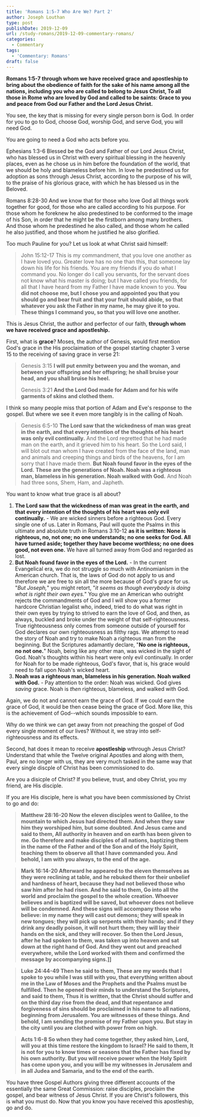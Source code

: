 ```yaml
---
title: 'Romans 1:5-7 Who Are We? Part 2'
author: Joseph Louthan
type: post
publishDate: 2019-12-09
url: /study-romans/2019-12-09-commentary-romans/
categories:
  - Commentary
tags:
  - 'Commentary: Romans'
draft: false
---
```


**Romans 1:5-7 through whom we have received grace and apostleship to bring about the obedience of faith for the sake of his name among all the nations,  including you who are called to belong to Jesus Christ,   To all those in Rome who are loved by God and called to be saints:  Grace to you and peace from God our Father and the Lord Jesus Christ.**    

You see, the key that is missing for every single person born is God. In order for you to go to God, choose God, worship God, and serve God, you will need God. 

You are going to need a God who acts before you. 

Ephesians 1:3-6 Blessed be the God and Father of our Lord Jesus Christ, who has blessed us in Christ with every spiritual blessing in the heavenly places,  even as he chose us in him before the foundation of the world, that we should be holy and blameless before him. In love  he predestined us for adoption as sons through Jesus Christ, according to the purpose of his will,  to the praise of his glorious grace, with which he has blessed us in the Beloved. 

Romans 8:28-30 And we know that for those who love God all things work together for good, for those who are called according to his purpose.  For those whom he foreknew he also predestined to be conformed to the image of his Son, in order that he might be the firstborn among many brothers.  And those whom he predestined he also called, and those whom he called he also justified, and those whom he justified he also glorified.   

Too much Pauline for you? Let us look at what Christ said himself:

> John 15:12-17  This is my commandment, that you love one another as I have loved you.  Greater love has no one than this, that someone lay down his life for his friends.  You are my friends if you do what I command you.  No longer do I call you servants, for the servant does not know what his master is doing; but I have called you friends, for all that I have heard from my Father I have made known to you.  **You did not choose me, but I chose you and appointed you that you should go and bear fruit and that your fruit should abide, so that whatever you ask the Father in my name, he may give it to you.  These things I command you, so that you will love one another.**  

This is Jesus Christ, the author and perfector of our faith, **through whom we have received grace and apostleship.**

First, what is **grace**? Moses, the author of Genesis, would first mention God's grace in the His proclaimation of the gospel starting chapter 3 verse 15 to the receiving of saving grace in verse 21:

> Genesis 3:15 **I will put enmity between you and the woman, and between your offspring and her offspring; he shall bruise your head, and you shall bruise his heel.**  
>
> Genesis 3:21 **And the Lord God made for Adam and for his wife garments of skins and clothed them.**

I think so many people miss that portion of Adam and Eve's response to the gospel. But where we see it even more tangibly is in the calling of Noah.

> Genesis 6:5-10 **The Lord saw that the wickedness of man was great in the earth, and that every intention of the thoughts of his heart was only evil continually.**  And the Lord regretted that he had made man on the earth, and it grieved him to his heart.  So the Lord said, I will blot out man whom I have created from the face of the land, man and animals and creeping things and birds of the heavens, for I am sorry that I have made them.  **But Noah found favor in the eyes of the Lord.**    **These are the generations of Noah. Noah was a righteous man, blameless in his generation. Noah walked with God.**  And Noah had three sons, Shem, Ham, and Japheth.    

You want to know what true grace is all about?

1. **The Lord saw that the wickedness of man was great in the earth, and that every intention of the thoughts of his heart was only evil continually.** - We are wicked sinners before a righteous God. Every single one of us. Later in Romans, Paul will quote the Psalms in this ultimate and absolute truth in Romans 3:10-12 **as it is written:   None is righteous, no, not one;  no one understands; no one seeks for God.  All have turned aside; together they have become worthless; no one does good, not even one.** We have all turned away from God and regarded as lost.
2. **But Noah found favor in the eyes of the Lord.** - In the current Evangelical era, we do not struggle so much with Antinomianism in the American church. That is, the laws of God do not apply to us and therefore we are free to sin all the more because of God's grace for us. "*But Joseph,*" you might retort, "*it seems as though everybody is doing what is right their own eyes.*" You give me an American who outright rejects the commandments of God and I will show you a former hardcore Christian legalist who, indeed, tried to do what was right in their own eyes by trying to strived to earn the love of God, and then, as always, buckled and broke under the weight of that self-righteousness. True righteousness only comes from someone outside of yourself for God declares our own righteousness as filthy rags. We attempt to read the story of Noah and try to make Noah a righteous man from the beginning. But the Scriptures adamantly declare, "**No one is righteous, no not one.**" Noah, being like any other man, was wicked in the sight of God. Noah's thoughts within his heart were only evil continually. In order for Noah for to be made righteous, God's favor, that is, his grace would need to fall upon Noah's wicked heart.
3. **Noah was a righteous man, blameless in his generation. Noah walked with God.** - Pay attention to the order: Noah was wicked. God gives *saving* grace. Noah is *then* righteous, blameless, and walked with God. 

Again, we do not and cannot earn the grace of God. If we could earn the grace of God, it would be then cease being the grace of God. More like, this is the achievement of God--which sounds impossible to earn.

Why do we think we can get away from not preaching the gospel of God every single moment of our lives? Without it, we stray into self-righteousness and its effects.

Second, hat does it mean to receive **apostleship** wthrough Jesus Christ? Understand that while the Twelve original Apostles and along with them, Paul, are no longer with us, they are very much tasked in the same way that every single discple of Christ has been commissioned to do. 

Are you a disicple of Christ? If you believe, trust, and obey Christ, you my friend, are His disciple.

If you are His disciple, here is what you have been commissioned by Christ to go and do:

> **Matthew 28:16-20 Now the eleven disciples went to Galilee, to the mountain to which Jesus had directed them.  And when they saw him they worshiped him, but some doubted.  And Jesus came and said to them, All authority in heaven and on earth has been given to me.  Go therefore and make disciples of all nations, baptizing them in the name of the Father and of the Son and of the Holy Spirit,  teaching them to observe all that I have commanded you. And behold, I am with you always, to the end of the age.**    

> **Mark 16:14-20 Afterward he appeared to the eleven themselves as they were reclining at table, and he rebuked them for their unbelief and hardness of heart, because they had not believed those who saw him after he had risen.  And he said to them, Go into all the world and proclaim the gospel to the whole creation.  Whoever believes and is baptized will be saved, but whoever does not believe will be condemned.  And these signs will accompany those who believe: in my name they will cast out demons; they will speak in new tongues;  they will pick up serpents with their hands; and if they drink any deadly poison, it will not hurt them; they will lay their hands on the sick, and they will recover.   So then the Lord Jesus, after he had spoken to them, was taken up into heaven and sat down at the right hand of God.  And they went out and preached everywhere, while the Lord worked with them and confirmed the message by accompanying signs.]]**     

> **Luke 24:44-49 Then he said to them, These are my words that I spoke to you while I was still with you, that everything written about me in the Law of Moses and the Prophets and the Psalms must be fulfilled.  Then he opened their minds to understand the Scriptures,  and said to them, Thus it is written, that the Christ should suffer and on the third day rise from the dead,  and that repentance and forgiveness of sins should be proclaimed in his name to all nations, beginning from Jerusalem.  You are witnesses of these things.  And behold, I am sending the promise of my Father upon you. But stay in the city until you are clothed with power from on high.**  

>  **Acts 1:6-8 So when they had come together, they asked him, Lord, will you at this time restore the kingdom to Israel?  He said to them, It is not for you to know times or seasons that the Father has fixed by his own authority.  But you will receive power when the Holy Spirit has come upon you, and you will be my witnesses in Jerusalem and in all Judea and Samaria, and to the end of the earth.**

You have three Gospel Authors giving three different accounts of the essentially the same Great Commission: raise disciples, proclaim the gospel, and bear witness of Jesus Christ.  If you are Christ's followers, this is what you must do. Now that you know you have received this apostleship, go and do.